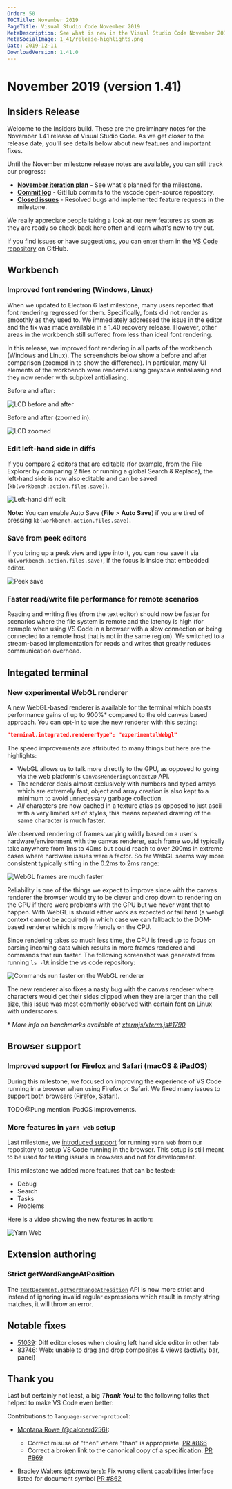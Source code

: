 ```yaml
---
Order: 50
TOCTitle: November 2019
PageTitle: Visual Studio Code November 2019
MetaDescription: See what is new in the Visual Studio Code November 2019 Release (1.41)
MetaSocialImage: 1_41/release-highlights.png
Date: 2019-12-11
DownloadVersion: 1.41.0
---
```

# November 2019 (version 1.41)

<!-- DOWNLOAD_LINKS_PLACEHOLDER -->

## Insiders Release

Welcome to the Insiders build. These are the preliminary notes for the November 1.41 release of Visual Studio Code. As we get closer to the release date, you'll see details below about new features and important fixes.

Until the November milestone release notes are available, you can still track our progress:

* **[November iteration plan](https://github.com/microsoft/vscode/issues/83930)** - See what's planned for the milestone.
* **[Commit log](https://github.com/Microsoft/vscode/commits/master)** - GitHub commits to the vscode open-source repository.
* **[Closed issues](https://github.com/Microsoft/vscode/issues?q=is%3Aissue+milestone%3A%22November+2019%22+is%3Aclosed)** - Resolved bugs and implemented feature requests in the milestone.

We really appreciate people taking a look at our new features as soon as they are ready so check back here often and learn what's new to try out.

If you find issues or have suggestions, you can enter them in the [VS Code repository](https://github.com/Microsoft/vscode/issues) on GitHub.

<!-- In-product release notes styles.  Do not modify without also modifying regex in gulpfile.common.js -->
<a id="scroll-to-top" role="button" aria-label="scroll to top" href="#"><span class="icon"></span></a>
<link rel="stylesheet" type="text/css" href="css/inproduct_releasenotes.css"/>

## Workbench

### Improved font rendering (Windows, Linux)

When we updated to Electron 6 last milestone, many users reported that font rendering regressed for them. Specifically, fonts did not render as smoothly as they used to. We immediately addressed the issue in the editor and the fix was made available in a 1.40 recovery release. However, other areas in the workbench still suffered from less than ideal font rendering.

In this release, we improved font rendering in all parts of the workbench (Windows and Linux). The screenshots below show a before and after comparison (zoomed in to show the difference). In particular, many UI elements of the workbench were rendered using greyscale antialiasing and they now render with subpixel antialiasing.

Before and after:

![LCD before and after](images/1_41/lcd-1.png)

Before and after (zoomed in):

![LCD zoomed](images/1_41/lcd-2.png)

### Edit left-hand side in diffs

If you compare 2 editors that are editable (for example, from the File Explorer by comparing 2 files or running a global Search & Replace), the left-hand side is now also editable and can be saved (`kb(workbench.action.files.save)`).

![Left-hand diff edit](images/1_41/save-diff.gif)

**Note:** You can enable Auto Save (**File** > **Auto Save**) if you are tired of pressing `kb(workbench.action.files.save)`.

### Save from peek editors

If you bring up a peek view and type into it, you can now save it via `kb(workbench.action.files.save)`, if the focus is inside that embedded editor.

![Peek save](images/1_41/save-peek.gif)

### Faster read/write file performance for remote scenarios

Reading and writing files (from the text editor) should now be faster for scenarios where the file system is remote and the latency is high (for example when using VS Code in a browser with a slow connection or being connected to a remote host that is not in the same region). We switched to a stream-based implementation for reads and writes that greatly reduces communication overhead.

## Integated terminal

### New experimental WebGL renderer

A new WebGL-based renderer is available for the terminal which boasts performance gains of up to 900%\* compared to the old canvas based approach. You can opt-in to use the new renderer with this setting:

```json
"terminal.integrated.rendererType": "experimentalWebgl"
```

The speed improvements are attributed to many things but here are the highlights:

- WebGL allows us to talk more directly to the GPU, as opposed to going via the web platform's `CanvasRenderingContext2D` API.
- The renderer deals almost exclusively with numbers and typed arrays which are extremely fast, object and array creation is also kept to a minimum to avoid unnecessary garbage collection.
- _All_ characters are now cached in a texture atlas as opposed to just ascii with a very limited set of styles, this means repeated drawing of the same character is much faster.

We observed rendering of frames varying wildly based on a user's hardware/environment with the canvas renderer, each frame would typically take anywhere from 1ms to 40ms but could reach to over 200ms in extreme cases where hardware issues were a factor. So far WebGL seems way more consistent typically sitting in the 0.2ms to 2ms range:

![WebGL frames are much faster](images/1_41/webgl1.png)

Reliability is one of the things we expect to improve since with the canvas renderer the browser would try to be clever and drop down to rendering on the CPU if there were problems with the GPU but we never want that to happen. With WebGL is should either work as expected or fail hard (a webgl context cannot be acquired) in which case we can fallback to the DOM-based renderer which is more friendly on the CPU.

Since rendering takes so much less time, the CPU is freed up to focus on parsing incoming data which results in more frames rendered and commands that run faster. The following screenshot was generated from running `ls -lR` inside the vs code repository:

![Commands run faster on the WebGL renderer](images/1_41/webgl2.png)

The new renderer also fixes a nasty bug with the canvas renderer where characters would get their sides clipped when they are larger than the cell size, this issue was most commonly observed with certain font on Linux with underscores.

\* *More info on benchmarks available at [xtermjs/xterm.js#1790](https://github.com/xtermjs/xterm.js/pull/1790)*

## Browser support

### Improved support for Firefox and Safari (macOS & iPadOS)

During this milestone, we focused on improving the experience of VS Code running in a browser when using Firefox or Safari. We fixed many issues to support both browsers ([Firefox](https://github.com/Microsoft/vscode/issues?q=is%3Aissue+label%3Afirefox+is%3Aclosed+milestone%3A%22November+2019%22), [Safari](https://github.com/Microsoft/vscode/issues?q=is%3Aissue+label%3Asafari+is%3Aclosed+milestone%3A%22November+2019%22)).

TODO@Pung mention iPadOS improvements.

### More features in `yarn web` setup

Last milestone, we [introduced support](https://code.visualstudio.com/updates/v1_40#_test-vs-code-running-in-a-browser) for running `yarn web` from our repository to setup VS Code running in the browser. This setup is still meant to be used for testing issues in browsers and not for development.

This milestone we added more features that can be tested:

* Debug
* Search
* Tasks
* Problems

Here is a video showing the new features in action:

![Yarn Web](images/1_41/yarn-web.gif)

## Extension authoring

### Strict getWordRangeAtPosition

The [`TextDocument.getWordRangeAtPosition`](https://github.com/microsoft/vscode/blob/58479e80ab899402283b522da173c34867d7c78f/src/vs/vscode.d.ts#L224) API is now more strict and instead of ignoring invalid regular expressions which result in empty string matches, it will throw an error.

## Notable fixes

* [51039](https://github.com/microsoft/vscode/issues/51039): Diff editor closes when closing left hand side editor in other tab
* [83746](https://github.com/microsoft/vscode/issues/83746): Web: unable to drag and drop composites & views (activity bar, panel)

## Thank you

Last but certainly not least, a big *__Thank You!__* to the following folks that helped to make VS Code even better:

Contributions to `language-server-protocol`:

* [Montana Rowe (@calcnerd256)](https://github.com/calcnerd256):
  * Correct misuse of "then" where "than" is appropriate. [PR #866](https://github.com/microsoft/language-server-protocol/pull/866)
  * Correct a broken link to the canonical copy of a specification.  [PR #869](https://github.com/microsoft/language-server-protocol/pull/869)

* [Bradley Walters (@bmwalters)](https://github.com/bmwalters): Fix wrong client capabilities interface listed for document symbol [PR #862](https://github.com/microsoft/language-server-protocol/pull/862)
